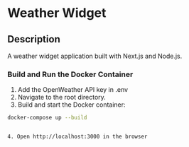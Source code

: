 # Weather Widget

## Description
A weather widget application built with Next.js and Node.js.

### Build and Run the Docker Container
1. Add the OpenWeather API key in .env
2. Navigate to the root directory.
3. Build and start the Docker container:

```sh
docker-compose up --build


4. Open http://localhost:3000 in the browser
